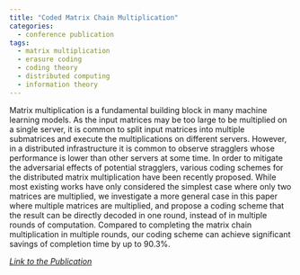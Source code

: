 ```yaml
---
title: "Coded Matrix Chain Multiplication"
categories:
  - conference publication
tags:
  - matrix multiplication
  - erasure coding
  - coding theory
  - distributed computing
  - information theory
---
```


Matrix multiplication is a fundamental building block in many machine learning models. As the input matrices may be too large to be multiplied on a single server, it is common to split input matrices into multiple submatrices and execute the multiplications on different servers. However, in a distributed infrastructure it is common to observe stragglers whose performance is lower than other servers at some time. In order to mitigate the adversarial effects of potential stragglers, various coding schemes for the distributed matrix multiplication have been recently proposed. While most existing works have only considered the simplest case where only two matrices are multiplied, we investigate a more general case in this paper where multiple matrices are multiplied, and propose a coding scheme that the result can be directly decoded in one round, instead of in multiple rounds of computation. Compared to completing the matrix chain multiplication in multiple rounds, our coding scheme can achieve significant savings of completion time by up to 90.3%.

<cite><a href="https://ieeexplore.ieee.org/abstract/document/9521282">Link to the Publication</a></cite>
